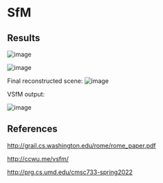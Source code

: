 # SfM

## Results
![image](https://user-images.githubusercontent.com/94932358/228131351-35b958fa-1df2-4f4c-9330-909d832dcc4a.png)

![image](https://user-images.githubusercontent.com/94932358/228131258-0aeb1868-d17d-4aa7-9ac3-30f3205cfa65.png)


Final reconstructed scene:
![image](https://user-images.githubusercontent.com/94932358/228131050-93013a52-14d1-4cb2-8ca8-e7d8a12d8708.png)

VSfM output:

![image](https://user-images.githubusercontent.com/94932358/228131626-f9c4d961-6a03-40d9-a146-16c5e688d334.png)

## References

http://grail.cs.washington.edu/rome/rome_paper.pdf

http://ccwu.me/vsfm/

http://prg.cs.umd.edu/cmsc733-spring2022
